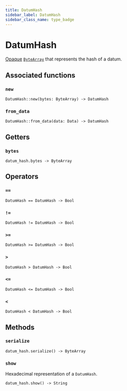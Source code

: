 ```yaml
---
title: DatumHash
sidebar_label: DatumHash
sidebar_class_name: type_badge
---
```


# <span className="type_badge">DatumHash</span>

[Opaque](https://en.wikipedia.org/wiki/Opaque_data_type) [`ByteArray`](./bytearray.md) that represents the hash of a datum.

## Associated functions

### `new`

```helios
DatumHash::new(bytes: ByteArray) -> DatumHash
```

### `from_data`

```helios
DatumHash::from_data(data: Data) -> DatumHash
```

## Getters

### `bytes`

```helios
datum_hash.bytes -> ByteArray
```

## Operators

### `==`

```helios
DatumHash == DatumHash -> Bool
```

### `!=`

```helios
DatumHash != DatumHash -> Bool
```

### `>=`

```helios
DatumHash >= DatumHash -> Bool
```

### `>`

```helios
DatumHash > DatumHash -> Bool
```

### `<=`

```helios
DatumHash <= DatumHash -> Bool
```

### `<`

```helios
DatumHash < DatumHash -> Bool
```

## Methods

### `serialize`

```helios
datum_hash.serialize() -> ByteArray
```

### `show`

Hexadecimal representation of a `DatumHash`.

```helios
datum_hash.show() -> String
```